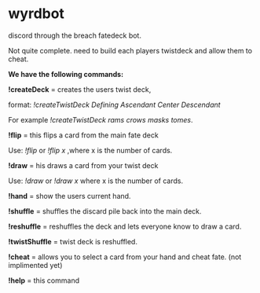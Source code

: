 # wyrdbot
discord through the breach fatedeck bot. 


Not quite complete.
need to build each players twistdeck and allow them to cheat. 

**We have the following commands:**

**!createDeck** = creates the users twist deck, 

format: *!createTwistDeck Defining Ascendant Center Descendant* 

For example *!createTwistDeck rams crows masks tomes*.

**!flip** = this flips a card from the main fate deck

Use: *!flip* or *!flip x* ,where x is the number of cards. 

**!draw** = his draws a card from your twist deck

Use: *!draw* or *!draw x* where x is the number of cards.

**!hand** = show the users current hand.					

**!shuffle** = shuffles the discard pile back into the main deck.

**!reshuffle** = reshuffles the deck and lets everyone know to draw a card.

**!twistShuffle** = twist deck is reshuffled.

**!cheat** = allows you to select a card from your hand and cheat fate. (not implimented yet) 

**!help** = this command
